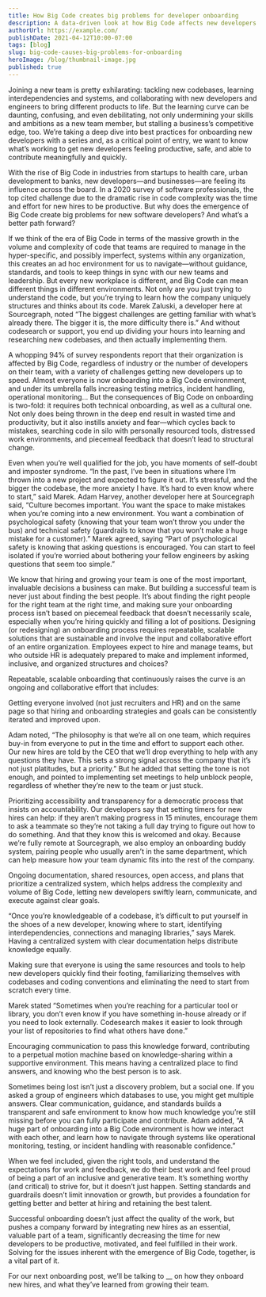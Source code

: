 ```yaml
---
title: How Big Code creates big problems for developer onboarding 
description: A data-driven look at how Big Code affects new developers joining a team and what a better onboarding process looks like. The first in our series of how to onboard better. 
authorUrl: https://example.com/
publishDate: 2021-04-12T10:00-07:00
tags: [blog]
slug: big-code-causes-big-problems-for-onboarding
heroImage: /blog/thumbnail-image.jpg
published: true
---
```


Joining a new team is pretty exhilarating: tackling new codebases, learning interdependencies and systems, and collaborating with new developers and engineers to bring different products to life. But the learning curve can be daunting, confusing, and even debilitating, not only undermining your skills and ambitions as a new team member, but stalling a business’s competitive edge, too. We’re taking a deep dive into best practices for onboarding new developers with a series and, as a critical point of entry, we want to know what’s working to get new developers feeling productive, safe, and able to contribute meaningfully and quickly.

With the rise of Big Code in industries from startups to health care, urban development to banks, new developers—and businesses—are feeling its influence across the board. In a 2020 survey of software professionals, the top cited challenge due to the dramatic rise in code complexity was the time and effort for new hires to be productive. But why does the emergence of Big Code create big problems for new software developers? And what’s a better path forward? 

If we think of the era of Big Code in terms of the massive growth in the volume and complexity of code that teams are required to manage in the hyper-specific, and possibly imperfect, systems within any organization, this creates an ad hoc environment for us to navigate—without guidance, standards, and tools to keep things in sync with our new teams and leadership. But every new workplace is different, and Big Code can mean different things in different environments. Not only are you just trying to understand the code, but you’re trying to learn how the company uniquely structures and thinks about its code. Marek Zaluski, a developer here at Sourcegraph, noted “The biggest challenges are getting familiar with what’s already there. The bigger it is, the more difficulty there is.” And without codesearch or support, you end up dividing your hours into learning and researching new codebases, and then actually implementing them. 

A whopping 94% of survey respondents report that their organization is affected by Big Code, regardless of industry or the number of developers on their team, with a variety of challenges getting new developers up to speed. Almost everyone is now onboarding into a Big Code environment, and under its umbrella falls increasing testing metrics, incident handling, operational monitoring... But the consequences of Big Code on onboarding is two-fold: it requires both technical onboarding, as well as a cultural one. Not only does being thrown in the deep end result in wasted time and productivity, but it also instills anxiety and fear—which cycles back to mistakes, searching code in silo with personally resourced tools, distressed work environments, and piecemeal feedback that doesn’t lead to structural change. 

Even when you’re well qualified for the job, you have moments of self-doubt and imposter syndrome. “In the past, I’ve been in situations where I’m thrown into a new project and expected to figure it out. It’s stressful, and the bigger the codebase, the more anxiety I have. It’s hard to even know where to start,” said Marek. Adam Harvey, another developer here at Sourcegraph said, “Culture becomes important. You want the space to make mistakes when you’re coming into a new environment. You want a combination of psychological safety (knowing that your team won’t throw you under the bus) and technical safety (guardrails to know that you won’t make a huge mistake for a customer).” Marek agreed, saying “Part of psychological safety is knowing that asking questions is encouraged. You can start to feel isolated if you’re worried about bothering your fellow engineers by asking questions that seem too simple.” 

We know that hiring and growing your team is one of the most important, invaluable decisions a business can make. But building a successful team is never just about finding the best people. It’s about finding the right people for the right team at the right time, and making sure your onboarding process isn’t based on piecemeal feedback that doesn’t necessarily scale, especially when you’re hiring quickly and filling a lot of positions. Designing (or redesigning) an onboarding process requires repeatable, scalable solutions that are sustainable and involve the input and collaborative effort of an entire organization. Employees expect to hire and manage teams, but who outside HR is adequately prepared to make and implement informed, inclusive, and organized structures and choices? 

Repeatable, scalable onboarding that continuously raises the curve is an ongoing and collaborative effort that includes: 

Getting everyone involved (not just recruiters and HR) and on the same page so that hiring and onboarding strategies and goals can be consistently iterated and improved upon. 

Adam noted, “The philosophy is that we’re all on one team, which requires buy-in from everyone to put in the time and effort to support each other. Our new hires are told by the CEO that we’ll drop everything to help with any questions they have. This sets a strong signal across the company that it’s not just platitudes, but a priority.” But he added that setting the tone is not enough, and pointed to implementing set meetings to help unblock people, regardless of whether they’re new to the team or just stuck.

Prioritizing accessibility and transparency for a democratic process that insists on accountability. Our developers say that setting timers for new hires can help: if they aren’t making progress in 15 minutes, encourage them to ask a teammate so they’re not taking a full day trying to figure out how to do something. And that they know this is welcomed and okay. Because we’re fully remote at Sourcegraph, we also employ an onboarding buddy system, pairing people who usually aren’t in the same department, which can help measure how your team dynamic fits into the rest of the company.

Ongoing documentation, shared resources, open access, and plans that prioritize a centralized system, which helps address the complexity and volume of Big Code, letting new developers swiftly learn, communicate, and execute against clear goals. 

“Once you’re knowledgeable of a codebase, it’s difficult to put yourself in the shoes of a new developer, knowing where to start, identifying interdependencies, connections and managing libraries,” says Marek. Having a centralized system with clear documentation helps distribute knowledge equally.

Making sure that everyone is using the same resources and tools to help new developers quickly find their footing, familiarizing themselves with codebases and coding conventions and eliminating the need to start from scratch every time. 

Marek stated “Sometimes when you’re reaching for a particular tool or library, you don’t even know if you have something in-house already or if you need to look externally. Codesearch makes it easier to look through your list of repositories to find what others have done.”

Encouraging communication to pass this knowledge forward, contributing to a perpetual motion machine based on knowledge-sharing within a supportive environment. This means having a centralized place to find answers, and knowing who the best person is to ask. 

Sometimes being lost isn’t just a discovery problem, but a social one. If you asked a group of engineers which databases to use, you might get multiple answers. Clear communication, guidance, and standards builds a transparent and safe environment to know how much knowledge you’re still missing before you can fully participate and contribute. Adam added, “A huge part of onboarding into a Big Code environment is how we interact with each other, and learn how to navigate through systems like operational monitoring, testing, or incident handling with reasonable confidence.”

When we feel included, given the right tools, and understand the expectations for work and feedback, we do their best work and feel proud of being a part of an inclusive and generative team. It’s something worthy (and critical) to strive for, but it doesn’t just happen. Setting standards and guardrails doesn’t limit innovation or growth, but provides a foundation for getting better and better at hiring and retaining the best talent. 

Successful onboarding doesn’t just affect the quality of the work, but pushes a company forward by integrating new hires as an essential, valuable part of a team, significantly decreasing the time for new developers to be productive, motivated, and feel fulfilled in their work. Solving for the issues inherent with the emergence of Big Code, together, is a vital part of it. 

For our next onboarding post, we’ll be talking to __ on how they onboard new hires, and what they’ve learned from growing their team. 

